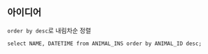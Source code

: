 ## 아이디어
`order by desc`로 내림차순 정렬
```MySQL
select NAME, DATETIME from ANIMAL_INS order by ANIMAL_ID desc;
```
